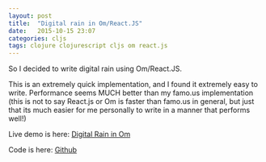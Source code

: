 ```yaml
---
layout: post
title:  "Digital rain in Om/React.JS"
date:   2015-10-15 23:07
categories: cljs
tags: clojure clojurescript cljs om react.js
---
```


So I decided to write digital rain using Om/React.JS.

This is an extremely quick implementation, and I found it extremely easy to write. Performance seems MUCH better than my famo.us implementation (this is not to say React.js or Om is faster than famo.us in general, but just that its much easier for me personally to write in a manner that performs well!)

Live demo is here: [Digital Rain in Om](/digital-rain-om/index.html)

Code is here: [Github](https://github.com/srazzaque/digital-rain-om)
